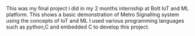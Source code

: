 This was my final project i did in my 2 months internship at Bolt IoT and ML platform.
This shows a basic demonstration of Metro Signalling system using the concepts of IoT and ML
I used various programming languages such as python,C and embedded C to develop this project.
